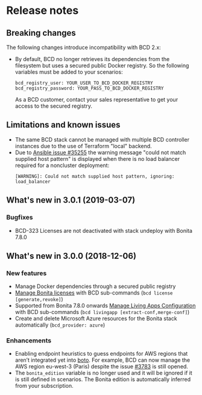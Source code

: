 # Release notes

## Breaking changes

The following changes introduce incompatibility with BCD 2.x:

* By default, BCD no longer retrieves its dependencies from the filesystem but uses a secured public Docker registry. So the following variables must be added to your scenarios:
  ```
  bcd_registry_user: YOUR_USER_TO_BCD_DOCKER_REGISTRY
  bcd_registry_password: YOUR_PASS_TO_BCD_DOCKER_REGISTRY
  ```
  As a BCD customer, contact your sales representative to get your access to the secured registry.

## Limitations and known issues

* The same BCD stack cannot be managed with multiple BCD controller instances due to the use of Terraform "local" backend.
* Due to [Ansible issue #35255](https://github.com/ansible/ansible/issues/35255) the warning message "could not match supplied host pattern" is displayed when there is no load balancer required for a noncluster deployment:
  ```
  [WARNING]: Could not match supplied host pattern, ignoring: load_balancer
  ```

## What's new in 3.0.1 (2019-03-07)

### Bugfixes

* BCD-323 Licenses are not deactivated with stack undeploy with Bonita 7.8.0

## What's new in 3.0.0 (2018-12-06)

### New features

* Manage Docker dependencies through a secured public registry
* [Manage Bonita licenses](manage_bonita_licenses.md) with BCD sub-commands (`bcd license [generate,revoke]`)
* <span class="label label-danger">Supported from Bonita 7.8.0 onwards</span> [Manage Living Apps Configuration](livingapp_manage_configuration.md) with BCD sub-commands (`bcd livingapp [extract-conf,merge-conf]`)
* Create and delete Microsoft Azure resources for the Bonita stack automatically (`bcd_provider: azure`)

### Enhancements

* Enabling endpoint heuristics to guess endpoints for AWS regions that aren’t integrated yet into [boto](http://docs.pythonboto.org). For example, BCD can now manage the AWS region eu-west-3 (Paris) despite the issue [#3783](https://github.com/boto/boto/issues/3783) is still opened.
* The `bonita_edition` variable is no longer used and it will be ignored if it is still defined in scenarios. The Bonita edition is automatically inferred from your subscription.
